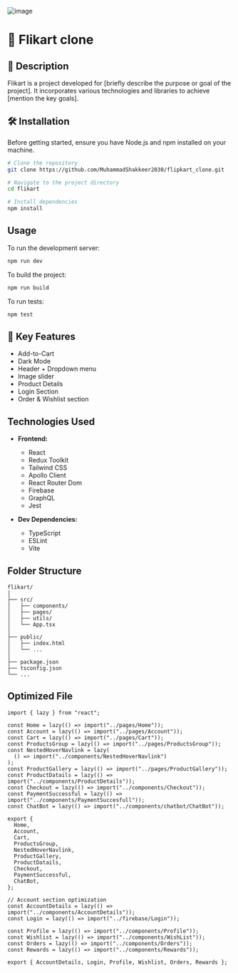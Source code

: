 ![image](https://github.com/MuhammadShakkeer2030/flipkart_clone/assets/121001685/74597859-dee3-4b66-8290-b1a4b9438e49)



# 🛒 Flikart clone

## 📙 Description

Flikart is a project developed for [briefly describe the purpose or goal of the project]. It incorporates various technologies and libraries to achieve [mention the key goals].

## 🛠️ Installation

Before getting started, ensure you have Node.js and npm installed on your machine.

```bash
# Clone the repository
git clone https://github.com/MuhammadShakkeer2030/flipkart_clone.git

# Navigate to the project directory
cd flikart

# Install dependencies
npm install
```

## Usage

To run the development server:

```bash
npm run dev
```

To build the project:

```bash
npm run build
```

To run tests:

```bash
npm test
```

## 🔑 Key Features

  - Add-to-Cart
  - Dark Mode
  - Header + Dropdown menu
  - Image slider
  - Product Details
  - Login Section
  - Order & Wishlist section


## Technologies Used

- **Frontend:**
  - React
  - Redux Toolkit
  - Tailwind CSS
  - Apollo Client
  - React Router Dom
  - Firebase
  - GraphQL
  - Jest

- **Dev Dependencies:**
  - TypeScript
  - ESLint
  - Vite

## Folder Structure

```plaintext
flikart/
│
├── src/
│   ├── components/
│   ├── pages/
│   ├── utils/
│   └── App.tsx
│
├── public/
│   ├── index.html
│   └── ...
│
├── package.json
├── tsconfig.json
└── ...
```

## Optimized File
``` 
import { lazy } from "react";

const Home = lazy(() => import("../pages/Home"));
const Account = lazy(() => import("../pages/Account"));
const Cart = lazy(() => import("../pages/Cart"));
const ProductsGroup = lazy(() => import("../pages/ProductsGroup"));
const NestedHoverNavlink = lazy(
  () => import("../components/NestedHoverNavlink")
);
const ProductGallery = lazy(() => import("../pages/ProductGallery"));
const ProductDatails = lazy(() => import("../components/ProductDetails"));
const Checkout = lazy(() => import("../components/Checkout"));
const PaymentSuccessful = lazy(() => import("../components/PaymentSuccesfull"));
const ChatBot = lazy(() => import("../components/chatbot/ChatBot"));

export {
  Home,
  Account,
  Cart,
  ProductsGroup,
  NestedHoverNavlink,
  ProductGallery,
  ProductDatails,
  Checkout,
  PaymentSuccessful,
  ChatBot,
};

// Account section optimization
const AccountDetails = lazy(() => import("../components/AccountDetails"));
const Login = lazy(() => import("../firebase/Login"));

const Profile = lazy(() => import("../components/Profile"));
const Wishlist = lazy(() => import("../components/WishList"));
const Orders = lazy(() => import("../components/Orders"));
const Rewards = lazy(() => import("../components/Rewards"));

export { AccountDetails, Login, Profile, Wishlist, Orders, Rewards };
```

